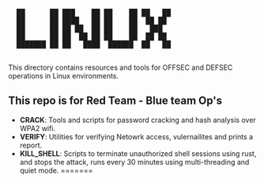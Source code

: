 <p align="center">
  <pre>
  ██      ██ ███    ██ ██    ██ ██   ██  
  ██      ██ ████   ██ ██    ██  ██ ██  
  ██      ██ ██ ██  ██ ██    ██   ███   
  ██      ██ ██  ██ ██ ██    ██  ██ ██  
  ███████ ██ ██   ████  ██████  ██   ██  
  </pre>
</p>

This directory contains resources and tools for OFFSEC and DEFSEC operations in Linux environments. 

## This repo is for Red Team - Blue team Op's

- **CRACK**: Tools and scripts for password cracking and hash analysis over WPA2 wifi.
- **VERIFY**: Utilities for verifying Netowrk access, vulernailites and prints a report. 
- **KILL_SHELL**: Scripts to terminate unauthorized shell sessions using rust, and stops the attack, runs every 30 minutes using multi-threading and quiet mode. 
=======
